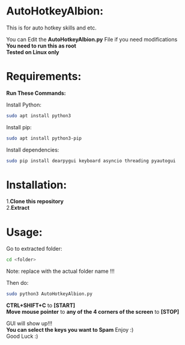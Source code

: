 # AutoHotkeyAlbion:  
This is for auto hotkey skills and etc.

You can Edit the **AutoHotkeyAlbion.py** File if you need modifications  
**You need to run this as root**    
**Tested on Linux only**  
# Requirements:    
**Run These Commands:**    
  
Install Python:  
```bash  
sudo apt install python3 
```  
  
Install pip:  
```bash
sudo apt install python3-pip  
```  
  
Install dependencies:  
```bash
sudo pip install dearpygui keyboard asyncio threading pyautogui  
```  
  
# Installation:    
  
1.**Clone this repository**  
2.**Extract**  
  
# Usage:  
  
Go to extracted folder:
```bash  
cd <folder>  
```  
  
Note: replace <folder> with the actual folder name !!!  
  
Then do:  
```bash
sudo python3 AutoHotkeyAlbion.py
```  
**CTRL+SHIFT+C** to **[START]**  
**Move mouse pointer** to **any of the 4 corners of the screen** to **[STOP]**  
  
GUI will show up!!!  
**You can select the keys you want to Spam** Enjoy :)  
Good Luck :)
